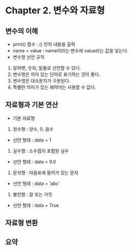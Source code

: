 # Chapter 2. 변수와 자료형

## 변수의 이해
- print() 함수 : () 안의 내용을 출력
- name = value : name이라는 변수에 value라는 값을 넣는다.
- 변수명 선언 규칙
1. 알파벳, 숫자, 밑줄로 선언할 수 있다.
1. 변수명은 의미 있는 단어로 표기하는 것이 좋다.
1. 변수명은 대소문자가 구분된다.
1. 특별한 의미가 있는 예약어는 사용할 수 없다.
## 자료형과 기본 연산
- 기본 자료형
1. 정수형 : 양수, 0, 음수
  - 선언 형태 : data = 1
1. 실수형 : 소수점이 포함된 실수
  - 선언 형태 : data = 9.0
1. 문자형 : 따옴표에 들어가 있는 문자
  - 선언 형태 : data = 'abc'
1. 불린형 : 참 또는 거짓 
  - 선언 형태 : data = True
## 자료형 변환

## 요약
